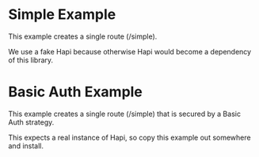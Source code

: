 Simple Example
====

This example creates a single route (/simple).

We use a fake Hapi because otherwise Hapi would become a dependency of this library.

Basic Auth Example
====

This example creates a single route (/simple) that is secured by a Basic Auth strategy.

This expects a real instance of Hapi, so copy this example out somewhere and install.
